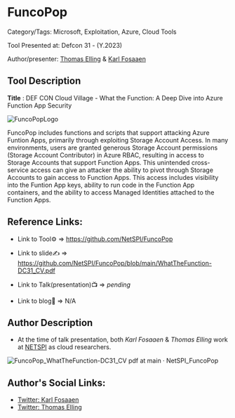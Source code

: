 #  FuncoPop

Category/Tags: Microsoft, Exploitation, Azure, Cloud Tools

Tool Presented at: Defcon 31 - (Y.2023)

Author/presenter: [Thomas Elling](https://twitter.com/thomas_elling) & [Karl Fosaaen](https://twitter.com/kfosaaen)

## Tool Description

**Title** :  DEF CON Cloud Village - What the Function: A Deep Dive into Azure Function App Security

![FuncoPopLogo](https://notpayloads.blob.core.windows.net/images/FuncoPop-bg-final.png)

FuncoPop includes functions and scripts that support attacking Azure Funtion Apps, primarily through exploiting Storage Account Access. In many environments, users are granted generous Storage Account permissions (Storage Account Contributor) in Azure RBAC, resulting in access to Storage Accounts that support Function Apps. This unintended cross-service access can give an attacker the ability to pivot through Storage Accounts to gain access to Function Apps. This access includes visibility into the Funtion App keys, ability to run code in the Function App containers, and the ability to access Managed Identities attached to the Function Apps.

## Reference Links:

- Link to Tool⚙️ => https://github.com/NetSPI/FuncoPop

- Link to slide✍️ => https://github.com/NetSPI/FuncoPop/blob/main/WhatTheFunction-DC31_CV.pdf

- Link to Talk(presentation)📺 => *pending*

- Link to blog🧾 => N/A


## Author Description

- At the time of talk presentation, both *Karl Fosaaen* & *Thomas Elling* work at [NETSPI](https://www.netspi.com/) as cloud researchers.

![FuncoPop_WhatTheFunction-DC31_CV pdf at main · NetSPI_FuncoPop](https://github.com/DefconParrot/DefconArsenalTools/assets/30528167/c1a162b4-bc22-47fb-93d6-f77666b9c144)

## Author's Social Links:

- [Twitter: Karl Fosaaen](https://twitter.com/thomas_elling)
- [Twitter: Thomas Elling](https://twitter.com/thomas_elling)
